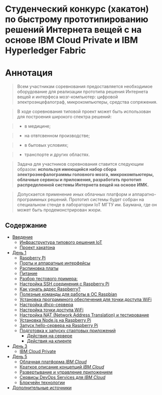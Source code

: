 # Cтуденческий конкурс (хакатон) по быстрому прототипированию решений Интернета вещей с на основе IBM Cloud Private и IBM Hyperledger Fabric


# Аннотация <a name="0"></a>

> Всем участникам соревнования предоставляется необходимое оборудование для реализации прототипа решения Интернета вещей и интерфеса мозг-компьютер: цифровой электроэнцефалограф, микрокомпьютеры, средства сопряжения. 

> В ходе соревнования типовой проект может быть использован для построения широкого спектра решений: 

> - в медицине; 

> - на отвтсвенном производстве; 

> - в бытовых условиях; 

> - транспорте и других областях.

> Задача для участников соревнования ставится следующим образом: **используя имеющийся набор сбора электроэнефалограммы головного мозга, микрокомпьютеры, облачные сервисы и приложения, разработать прототип распределенной системы Интернета вещей на основе ИМК.** 

> Допускается применение иных облачных платформ и аппаратно-программных решений. Прототип системы будет собран на специальном стенде в лаборатории IoT МГТУ им. Баумана, где он может быть продемонстрирован жюри. 

## Содержание
- [Введение](#1)
	- [Инфраструктура типового решения IoT](#11)
	- [Проект хакатона](#11)
- [День 1](#day1)
	- [Raspberry Pi](#21)
	- [Порты и аппаратные интерфейсы](#22)
	- [Распиновка платы](#23)
	- [Питание](#24)
	- [Разбор тестового примера:](#25) 
	- [Настройка SSH соединения с Raspberry Pi](#26)
	- [Как узнать адрес Raspberry?](#27)
	- [Полезные команды для работы в ОС Raspbian](#28)
	- [Установка программного обеспечения для точки доступа WiFi](#29)
	- [Настройка dhcp-сервера](#2a)
	- [Настройка точки доступа WiFi](#2b)
	- [Настройка NAT (Network Address Translation) и тестирование](#2c)
	- [Установка Node.js на Raspberry Pi](#2d)
	- [Запуск hello-сервера на Raspberry Pi](#2e)
	- [Подготовка к запуску стартовых приложений](#2f)
		- [Действия на сервере](#2f01)
		- [Действия на клиенте](#2f02)
- [День 3](#day3)
	- [IBM Cloud Private](#31)
- [День 5](#day5)
	- [Облачная платформа *IBM Cloud*](#51)
	- [Краткое описание концепций *IBM Cloud*](#52)
	- [Развертывание и управление приложением](#53)
	- [Сервисы DevOps Services для *IBM Cloud*](#54)
	- [Блокчейн технологии](#55)
- [Дополнительные источники](#a001)
